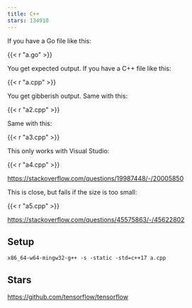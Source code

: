 ```yaml
---
title: C++
stars: 134910
---
```


If you have a Go file like this:

{{< r "a.go" >}}

You get expected output. If you have a C++ file like this:

{{< r "a.cpp" >}}

You get gibberish output. Same with this:

{{< r "a2.cpp" >}}

Same with this:

{{< r "a3.cpp" >}}

This only works with Visual Studio:

{{< r "a4.cpp" >}}

<https://stackoverflow.com/questions/19987448/-/20005850>

This is close, but fails if the size is too small:

{{< r "a5.cpp" >}}

<https://stackoverflow.com/questions/45575863/-/45622802>

## Setup

~~~
x86_64-w64-mingw32-g++ -s -static -std=c++17 a.cpp
~~~

## Stars

<https://github.com/tensorflow/tensorflow>
